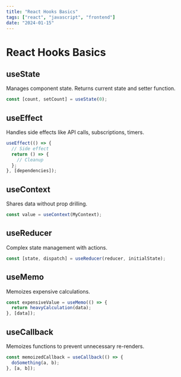 ```yaml
---
title: "React Hooks Basics"
tags: ["react", "javascript", "frontend"]
date: "2024-01-15"
---
```


# React Hooks Basics

## useState
Manages component state. Returns current state and setter function.

```javascript
const [count, setCount] = useState(0);
```

## useEffect
Handles side effects like API calls, subscriptions, timers.

```javascript
useEffect(() => {
  // Side effect
  return () => {
    // Cleanup
  };
}, [dependencies]);
```

## useContext
Shares data without prop drilling.

```javascript
const value = useContext(MyContext);
```

## useReducer
Complex state management with actions.

```javascript
const [state, dispatch] = useReducer(reducer, initialState);
```

## useMemo
Memoizes expensive calculations.

```javascript
const expensiveValue = useMemo(() => {
  return heavyCalculation(data);
}, [data]);
```

## useCallback
Memoizes functions to prevent unnecessary re-renders.

```javascript
const memoizedCallback = useCallback(() => {
  doSomething(a, b);
}, [a, b]);
```
